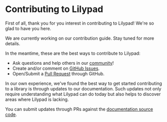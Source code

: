 # Contributing to Lilypad

First of all, thank you for you interest in contributing to Lilypad! We're so glad to have you here.

We are currently working on our contribution guide. Stay tuned for more details.

In the meantime, these are the best ways to contribute to Lilypad:

- Ask questions and help others in our [community](https://join.slack.com/t/mirascope-community/shared_invite/zt-2ilqhvmki-FB6LWluInUCkkjYD3oSjNA)!
- Create and/or comment on [GitHub Issues](https://github.com/Mirascope/lilypad/issues).
- Open/Submit a [Pull Request](https://github.com/Mirascope/lilypad/pulls) through GitHub.

In our own experience, we've found the best way to get started contributing to a library is through updates to our documentation. Such updates not only require understanding what Lilypad can do today but also helps to discover areas where Lilypad is lacking.

You can submit updates through PRs against the [documentation source code](https://github.com/Mirascope/lilypad/tree/main/docs).
